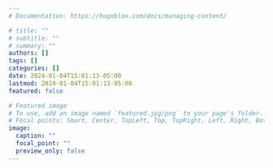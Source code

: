 ```yaml
---
# Documentation: https://hugoblox.com/docs/managing-content/

# title: ""
# subtitle: ""
# summary: ""
authors: []
tags: []
categories: []
date: 2024-01-04T15:01:13-05:00
lastmod: 2024-01-04T15:01:13-05:00
featured: false

# Featured image
# To use, add an image named `featured.jpg/png` to your page's folder.
# Focal points: Smart, Center, TopLeft, Top, TopRight, Left, Right, BottomLeft, Bottom, BottomRight.
image:
  caption: ""
  focal_point: ""
  preview_only: false
---
```


<!-- Data - International Trade  <a href="trade-datasets/">[Link]</a> -->
